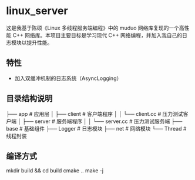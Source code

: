 # linux_server
这是我基于陈硕《Linux 多线程服务端编程》中的 muduo 网络库复现的一个高性能 C++ 网络库。本项目主要目标是学习现代 C++ 网络编程，并加入我自己的日志模块以提升性能。

## 特性
- 加入双缓冲机制的日志系统（AsyncLogging）

## 目录结构说明
├── app # 应用层
│ ├── client # 客户端程序
│ │ └── client.cc # 压力测试客户端
│ ├── server # 服务端程序
│ │ └── server.cc # 压力测试服务端
├── base # 基础组件
├── Logger # 日志模块
├── net # 网络模块
└── Thread # 线程封装

## 编译方式
mkdir build && cd build
cmake ..
make -j

